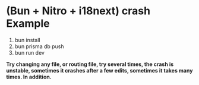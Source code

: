 # (Bun + Nitro + i18next) crash Example

1. bun install
2. bun prisma db push
3. bun run dev

**Try changing any file, or routing file, try several times, the crash is unstable, sometimes it crashes after a few edits, sometimes it takes many times. In addition.**